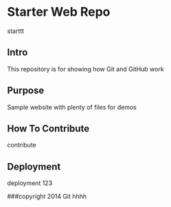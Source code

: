 # Starter Web Repo
starttt
## Intro

This repository is for showing how Git and GitHub work

## Purpose

Sample website with plenty of files for demos


## How To Contribute
contribute
## Deployment
deployment
123

###copyright
2014 Git
hhhh